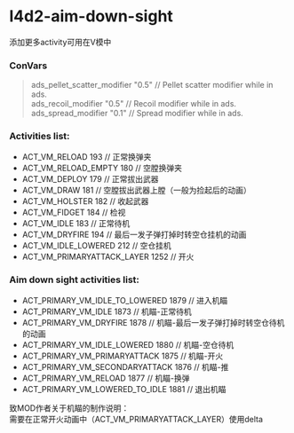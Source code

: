 # l4d2-aim-down-sight

添加更多activity可用在V模中

### ConVars
> ads_pellet_scatter_modifier "0.5"  // Pellet scatter modifier while in ads.  
> ads_recoil_modifier "0.5"  // Recoil modifier while in ads.  
> ads_spread_modifier "0.1"  // Spread modifier while in ads.

### Activities list:
- ACT_VM_RELOAD				193 // 正常换弹夹  
- ACT_VM_RELOAD_EMPTY			180 // 空膛换弹夹  
- ACT_VM_DEPLOY				179 // 正常拔出武器  
- ACT_VM_DRAW					181 // 空膛拔出武器上膛（一般为捡起后的动画）  
- ACT_VM_HOLSTER				182 // 收起武器  
- ACT_VM_FIDGET				184 // 检视  
- ACT_VM_IDLE						183  // 正常待机  
- ACT_VM_DRYFIRE					194  // 最后一发子弹打掉时转空仓挂机的动画  
- ACT_VM_IDLE_LOWERED				212  // 空仓挂机  
- ACT_VM_PRIMARYATTACK_LAYER		1252 // 开火  
### Aim down sight activities list:  
- ACT_PRIMARY_VM_IDLE_TO_LOWERED		1879 // 进入机瞄  
- ACT_PRIMARY_VM_IDLE					1873 // 机瞄-正常待机  
- ACT_PRIMARY_VM_DRYFIRE				1878 // 机瞄-最后一发子弹打掉时转空仓待机的动画  
- ACT_PRIMARY_VM_IDLE_LOWERED			1880 // 机瞄-空仓待机  
- ACT_PRIMARY_VM_PRIMARYATTACK		1875 // 机瞄-开火
- ACT_PRIMARY_VM_SECONDARYATTACK		1876 // 机瞄-推
- ACT_PRIMARY_VM_RELOAD				1877 // 机瞄-换弹
- ACT_PRIMARY_VM_LOWERED_TO_IDLE		1881 // 退出机瞄  

致MOD作者关于机瞄的制作说明：  
需要在正常开火动画中（ACT_VM_PRIMARYATTACK_LAYER）使用delta
